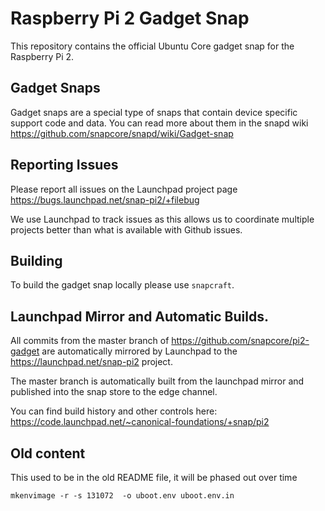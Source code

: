 # Raspberry Pi 2 Gadget Snap

This repository contains the official Ubuntu Core gadget snap for the Raspberry
Pi 2.

## Gadget Snaps

Gadget snaps are a special type of snaps that contain device specific support
code and data. You can read more about them in the snapd wiki
https://github.com/snapcore/snapd/wiki/Gadget-snap

## Reporting Issues

Please report all issues on the Launchpad project page
https://bugs.launchpad.net/snap-pi2/+filebug

We use Launchpad to track issues as this allows us to coordinate multiple
projects better than what is available with Github issues.

## Building

To build the gadget snap locally please use `snapcraft`.

## Launchpad Mirror and Automatic Builds.

All commits from the master branch of https://github.com/snapcore/pi2-gadget are
automatically mirrored by Launchpad to the https://launchpad.net/snap-pi2
project.

The master branch is automatically built from the launchpad mirror and
published into the snap store to the edge channel.

You can find build history and other controls here:
https://code.launchpad.net/~canonical-foundations/+snap/pi2

## Old content

This used to be in the old README file, it will be phased out over time

```
mkenvimage -r -s 131072  -o uboot.env uboot.env.in
```

